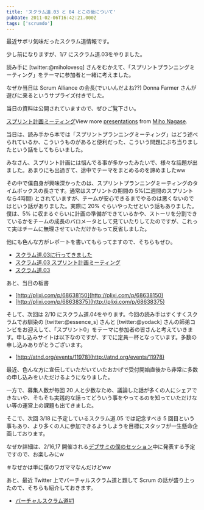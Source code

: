 ```yaml
---
title: 'スクラム道.03 と 04 とこの後について'
pubDate: 2011-02-06T16:42:21.000Z
tags: ['scrumdo']
---
```


最近サボリ気味だったスクラム道情報です。

少し前になりますが、1/7 にスクラム道.03をやりました。

読み手に [twitter:@miholovesq] さんをむかえて、「スプリントプランニングミーティング」をテーマに参加者と一緒に考えました。

なぜか当日は Scrum Alliance の会長(でいいんだよね??) Donna Farmer さんが遊びに来るというサプライズ付きでした。

当日の資料は公開されていますので、ぜひご覧下さい。

[スプリント計画ミーティング](http://www.slideshare.net/MihoNagase/ss-6492194)View more [presentations](http://www.slideshare.net/) from [Miho Nagase](http://www.slideshare.net/MihoNagase).

当日は、読み手から本では「スプリントプランニングミーティング」はどう述べられているか、こういうものがあると便利だった、こういう問題にぶち当りましたという話をしてもらいました。

みなさん、スプリント計画には悩んでる事が多かったみたいで、様々な話題が出ました。あまりにも出過ぎて、途中でテーマをまとめるのを諦めましたww

その中で僕自身が興味深かったのは、スプリントプランニングミーティングのタイムボックスの長さです。通常はスプリントの期間の 5%(二週間のスプリントなら4時間) とされていますが、チームが安心できるまでやるのは悪くないのではという話がありました。実際に 20% ぐらいやったぜという話もありました。僕は、5% に収まるぐらいに計画の準備ができているかや、ストーリを分割できているかをチームの成長のバロメータとして見ていたりしてたのですが、これって実はチームに無理させていただけかもって反省しました。

他にも色んな方がレポートを書いてもらってますので、そちらもぜひ。

- [スクラム道.03に行ってきました](http://d.hatena.ne.jp/takubon/20110111/p2)
- [スクラム道.03 スプリント計画ミーティング](http://blog.callas1900.net/2011/01/blog-post.html)
- [スクラム道.03](http://www.ilinx-studio.jp/blog/?p=19)

あと、当日の板書

- [http://plixi.com/p/68638150](http://plixi.com/p/68638150)
- [http://plixi.com/p/68638375](http://plixi.com/p/68638375)

そして、次回は 2/10 にスクラム道.04をやります。今回の読み手はすくすくスクラムでお馴染の [twitter:@essence_s] さんと [twitter:@yodack] さんの師弟コンビをお迎えして、「スプリント0」をテーマに参加者の皆さんと考えていきます。申し込みサイトは以下なのですが、すでに定員一杯となっています。多数の申し込みありがとうございます。

- [http://atnd.org/events/11978](http://atnd.org/events/11978)

最近、色んな方に宣伝していただいていたおかげで受付開始直後から非常に多数の申し込みをいただけるようになりました。

一方で、募集人数が毎回 20 人と少数なため、議論した話が多くの人にシェアできないや、そもそも実践的な話ってどういう事をやってるのを知っていただけない等の運営上の課題も出てきました。

そこで、次回 3/18 に予定しているスクラム道.05 では記念すべき 5 回目という事もあり、より多くの人に参加できるようしようを目標にスタッフが一生懸命企画しております。

なぜか詳細は、2/16,17 開催される[デブサミの僕のセッション](http://d.hatena.ne.jp/nawoto/20110117/1295280489)中に発表する予定ですので、お楽しみにw

＃なぜかは単に僕のワガママなんだけどww

あと、最近 Twitter 上でバーチャルスクラム道と題して Scrum の話が盛り上ったので、そちらも紹介しておきます。

- [バーチャルスクラム道#1](http://togetter.com/li/91182)
